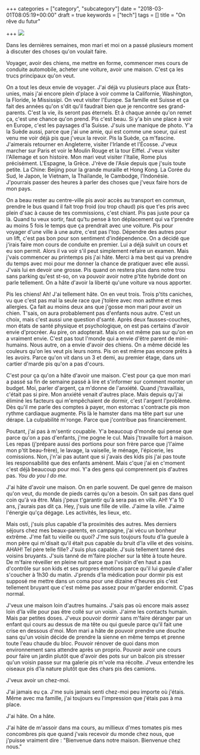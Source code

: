+++
categories = ["category", "subcategory"]
date = "2018-03-01T08:05:19+00:00"
draft = true
keywords = ["tech"]
tags = []
title = "On rêve du futur"

+++
![](/uploads/2018/03/01/depositphotos_37392467-stock-photo-alone-small-house-at-the.jpg)

Dans les dernières semaines, mon mari et moi on a passé plusieurs moment à discuter des choses qu'on voulait faire.

Voyager, avoir des chiens, me mettre en forme, commencer mes cours de conduite automobile, acheter une voiture, avoir une maison. C'est ça les trucs principaux qu'on veut. 

On a tout les deux envie de voyager. J'ai déjà vu plusieurs place aux États-unies, mais j'ai encore plein d'place à voir comme la Californie, Washington, la Floride, le Mississipi. On veut visiter l'Europe. Sa famille est Suisse et ça fait des années qu'on s'dit qu'il faudrait bien que je rencontre ses grand-parents. C'est la vie, ils seront pas éternels. Et à chaque année qu'on remet ça, c'est une chance qu'on prend. Pis c'est beau. Si y'a bin une place à voir en Europe, c'est les paysages d'la Suisse. J'suis une manique de photo. Y'a la Suède aussi, parce que j'ai une amie, qui est comme une soeur, qui est venu me voir déjà pis que j'veux la revoir. Pis la Suède, ça m'fascine. J'aimerais retourner en Angleterre, visiter l'Irlande et l'Écosse. J'veux marcher sur Paris et voir le Moulin Rouge et la tour Eiffel. J'veux visiter l'Allemage et son histoire. Mon mari veut visiter l'Italie, Rome plus précisément. L'Espagne, la Grèce. J'rève de l'Asie depuis que j'suis toute petite. La Chine: Beijing pour la grande muraille et Hong Kong. La Corée du Sud, le Japon, le Vietnam, la Thaïlande, le Cambodge, l'Indonésie. J'pourrais passer des heures à parler des choses que j'veux faire hors de mon pays. 

On a beau rester au centre-ville pis avoir accès au transport en commun, prendre le bus quand il fait trop froid (ou trop chaud) pis que t'es pris avec plein d'sac à cause de tes commissions, c'est chiant. Pis pas juste pour ça là. Quand tu veux sortir, faut qu'tu pense à ton déplacement qui va t'prendre au moins 5 fois le temps que ça prendrait avec une voiture. Pis pour voyager d'une ville à une autre, c'est pas l'top. Dépendre des autres pour un lift, c'est pas bon pour son sentiment d'indépendence. On a décidé que j'irais faire mon cours de conduite en premier. Lui a déjà suivit un cours et eu son permit. Alors il va voir s'il peut simplement refaire un examen. Mais j'vais commencer au printemps pis j'ai hâte. Merci à ma best qui va prendre du temps avec moi pour me donner la chance de pratiquer avec elle aussi. J'vais lui en devoir une grosse. Pis quand on restera plus dans notre trou sans parking qu'est st-so, on va pouvoir avoir notre p'tite hybride dont on parle tellement. On a hâte d'avoir la liberté qu'une voiture va nous apporter. 

Pis les chiens! Ah! J'ai tellement hâte. On en veut trois. Trois p'tits caniches, vu que c'est pas mal  la seule race que j'tolère avec mon asthme et mes allergies. Ça fait au moins deux ans que j'gosse mon mari pour avoir un chien. T'sais, on aura probablement pas d'enfants nous autre. C'est un choix, mais c'est aussi une question d'santé. Après deux fausses-couches, mon états de santé physique et psychologique, on est pas certains d'avoir envie d'procréer. Au pire, on adopterait. Mais on est même pas sur qu'on en a vraiment envie. C'est pas tout l'monde qui a envie d'être parent de mini-humains. Nous autre, on a envie d'avoir des chiens. On a même décidé les couleurs qu'on les veut pis leurs noms. Pis on est même pas encore prêts à les avoirs. Parce qu'on vit dans un 3 et demi, au premier étage, dans un cartier d'marde pis qu'on a pas d'cours.

C'est pour ça qu'on a hâte d'avoir une maison. C'est pour ça que mon mari a passé sa fin de semaine passé à lire et s'informer sur comment monter un budget. Moi, parler d'argent, ça m'donne de l'anxiété. Quand j'travaillais, c'était pas si pire. Mon anxiété venait d'autres place. Mais depuis qu'j'ai éliminé les facteurs qui m'empêchaient de dormir, c'est l'argent l'problème. Dès qu'il me parle des comptes à payer, mon estomac s'contracte pis mon rythme cardiaque augmente. Pis là le hamster dans ma tête part sur une dérape. La culpabilité m'ronge. Parce que j'contribue pas financièrement. 

Poutant, j'ai pas à m'sentir coupable. Y'a beaucoup d'monde qui pense que parce qu'on a pas d'enfants, j'me pogne le cul. Mais j'travaille fort à maison. Les repas (j'prépare aussi des portions pour son frère parce que j'l'aime mon p'tit beau-frère), le lavage, la vaiselle, le ménage, l'épicerie, les comissions. Non, j'n'ai pas autant que si j'avais des kids pis j'ai pas toute les responsabilité que des enfants amènent. Mais c'que j'ai en c'moment c'est déjà beaucoup pour moi. Y'a des gens qui comprennent pis d'autres pas. _You do you I do me._

J'ai hâte d'avoir une maison. On en parle souvent. De quel genre de maison qu'on veut, du monde de pieds carrés qu'on a besoin. On sait pas dans quel coin qu'à va être. Mais j'peux t'garantir qu'à sera pas en ville. AH! Y'a 10 ans, j'aurais pas dit ça. Hey, j'suis une fille de ville. J'aime la ville. J'aime l'énergie qu'ça dégage. Les activités, les lieux, etc. 

Mais osti, j'suis plus capable d'la proximités des autres. Mes derniers séjours chez mes beaux-parents, en campagne, j'ai vécu un bonheur extrême. J'me fait tu vieille ou quoi? J'me suis toujours foutu d'la gueule à mon père qui m'disait qu'il était pus capable du bruit d'la ville et des voisins. AHAH! Tel père telle fille? J'suis plus capable. J'suis tellement tanné des voisins bruyants. J'suis tanné de m'faire piocher sur la tête à toute heure. De m'faire réveiller en pleine nuit parce que l'voisin d'en haut a pas d'contrôle sur son kids et ses propres émotions parce qu'il lui gueule d'aller s'coucher à 1h30 du matin. J'prends d'la médication pour dormir pis est supposé me mettre dans un coma pour une dizaine d'heures pis c'est tellement bruyant que c'est même pas assez pour m'garder endormit. C'pas normal.

J'veux une maison loin d'autres humains. J'sais pas où encore mais assez loin d'la ville pour pas être collé sur un voisin. J'aime les contacts humain. Mais par petites doses. J'veux pouvoir dormir sans m'faire déranger par un enfant qui cours au dessus de ma tête ou qui gueule parce qu'il fait une crise en dessous d'moi. Mon mari a hâte de pouvoir prendre une douche sans qu'un voisin décide de prendre la sienne en même temps et prenne toute l'eau chaude du bloc. Pouvoir rénover de quoi dans mon environnement sans attendre après un proprio. Pouvoir avoir une cours pour faire un jardin plutôt que d'avoir des pots sur un balcon pis stresser qu'un voisin passe sur ma galerie pis m'vole ma récolte. J'veux entendre les oiseaux pis d'la nature plutôt que des chars pis des camions. 

J'veux avoir un chez-moi. 

J'ai jamais eu ça. J'me suis jamais senti chez-moi peu importe où j'étais. Même avec ma famille, j'ai toujours eu l'impression que j'étais pas à ma place.

J'ai hâte. On a hâte. 

J'ai hâte de m'assoir dans ma cours, au millieux d'mes tomates pis mes concombres pis que quand j'vais recevoir du monde chez nous, que j'puisse vraiment dire : "Bienvenue dans notre maison. Bienvenue chez nous."